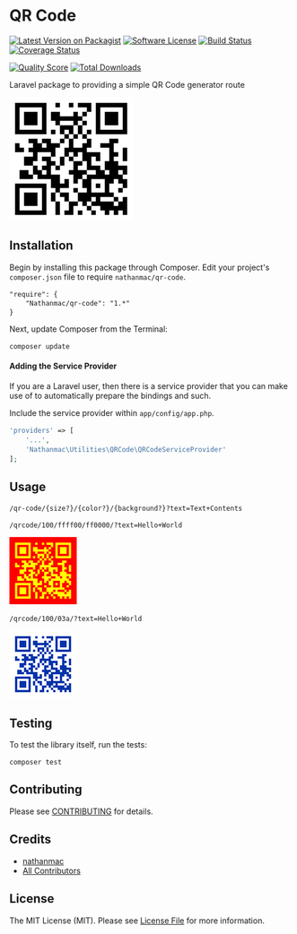 QR Code
=======

[![Latest Version on Packagist](https://img.shields.io/packagist/v/nathanmac/qr-code.svg?style=flat-square)](https://packagist.org/packages/nathanmac/qr-code)
[![Software License](https://img.shields.io/badge/license-MIT-brightgreen.svg?style=flat-square)](LICENSE.md)
[![Build Status](https://img.shields.io/travis/nathanmac/qr-code/master.svg?style=flat-square)](https://travis-ci.org/nathanmac/qr-code)
[![Coverage Status](https://img.shields.io/scrutinizer/coverage/g/nathanmac/qr-code.svg?style=flat-square)](https://scrutinizer-ci.com/g/nathanmac/qr-code/code-structure)

[![Quality Score](https://img.shields.io/scrutinizer/g/nathanmac/qr-code.svg?style=flat-square)](https://scrutinizer-ci.com/g/nathanmac/qr-code)
[![Total Downloads](https://img.shields.io/packagist/dt/nathanmac/qr-code.svg?style=flat-square)](https://packagist.org/packages/nathanmac/qr-code)

Laravel package to providing a simple QR Code generator route

![Hello World Example QR Code](examples/hello-world.png?raw=true)

Installation
------------

Begin by installing this package through Composer. Edit your project's `composer.json` file to require `nathanmac/qr-code`.

	"require": {
		"Nathanmac/qr-code": "1.*"
	}

Next, update Composer from the Terminal:

    composer update

#### Adding the Service Provider

If you are a Laravel user, then there is a service provider that you can make use of to automatically prepare the bindings and such.

Include the service provider within `app/config/app.php`.

```php
'providers' => [
    '...',
    'Nathanmac\Utilities\QRCode\QRCodeServiceProvider'
];
```

Usage
-----

```
/qr-code/{size?}/{color?}/{background?}?text=Text+Contents
```

```
/qrcode/100/ffff00/ff0000/?text=Hello+World
```

![Example 1](examples/example-1.png?raw=true)

```
/qrcode/100/03a/?text=Hello+World
```

![Example 2](examples/example-2.png?raw=true)

Testing
-------

To test the library itself, run the tests:

    composer test

Contributing
------------

Please see [CONTRIBUTING](CONTRIBUTING.md) for details.

Credits
-------

- [nathanmac](https://github.com/nathanmac)
- [All Contributors](../../contributors)

License
-------

The MIT License (MIT). Please see [License File](LICENSE.md) for more information.
